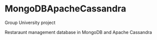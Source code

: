 # MongoDBApacheCassandra
Group University project

Restaraunt management database in MongoDB and Apache Cassandra

